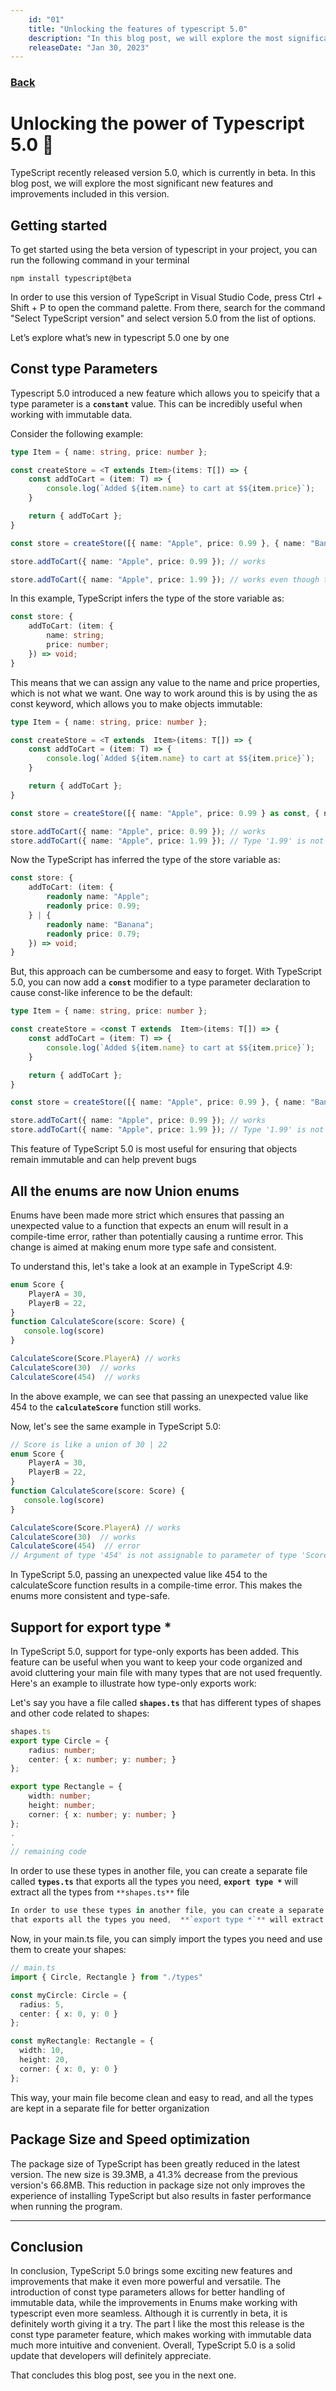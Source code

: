 ```yaml
---
    id: "01"
    title: "Unlocking the features of typescript 5.0"
    description: "In this blog post, we will explore the most significant new features and improvements included in typescript 5.0."
    releaseDate: "Jan 30, 2023"
---
```


### [Back](/blogs)
# Unlocking the power of Typescript 5.0 :rocket:
TypeScript recently released version 5.0, which is currently in beta. In this blog post, we will explore the most significant new features and improvements included in this version.

## Getting started 
To get started using the beta version of typescript in your project, you can run the following command in your terminal

```shell
npm install typescript@beta
```

In order to use this version of TypeScript in Visual Studio Code, press Ctrl + Shift + P
to open the command palette. From there, search for the command "Select TypeScript version" and select version 5.0 from the list of options.



Let’s explore what’s new in typescript 5.0 one by one



## Const type Parameters
Typescript 5.0 introduced a new feature which allows you to speicify that a type parameter is a **`constant`** value. This can be incredibly useful when working with immutable data.

Consider the following example:

```ts
type Item = { name: string, price: number };

const createStore = <T extends Item>(items: T[]) => {
    const addToCart = (item: T) => {
        console.log(`Added ${item.name} to cart at $${item.price}`);
    }

    return { addToCart };
}

const store = createStore([{ name: "Apple", price: 0.99 }, { name: "Banana", price: 0.79 }]);

store.addToCart({ name: "Apple", price: 0.99 }); // works

store.addToCart({ name: "Apple", price: 1.99 }); // works even though the Apple with price 1.99 is not available in our store
```

In this example, TypeScript infers the type of the store variable as:

```ts
const store: {
    addToCart: (item: {
        name: string;
        price: number;
    }) => void;
}
```

This means that we can assign any value to the name and price properties, which is not what we want. One way to work around this is by using the as const keyword, which allows you to make objects immutable:


```ts
type Item = { name: string, price: number };

const createStore = <T extends  Item>(items: T[]) => {
    const addToCart = (item: T) => {
        console.log(`Added ${item.name} to cart at $${item.price}`);
    }

    return { addToCart };
}

const store = createStore([{ name: "Apple", price: 0.99 } as const, { name: "Banana", price: 0.79 } as const]);

store.addToCart({ name: "Apple", price: 0.99 }); // works
store.addToCart({ name: "Apple", price: 1.99 }); // Type '1.99' is not assignable to type '0.99 | 0.79'.ts(2322)
```

Now the TypeScript has inferred the type of the store variable as:

```ts
const store: {
    addToCart: (item: {
        readonly name: "Apple";
        readonly price: 0.99;
    } | {
        readonly name: "Banana";
        readonly price: 0.79;
    }) => void;
}
```

But, this approach can be cumbersome and easy to forget. With TypeScript 5.0, you can now add a **`const`** modifier to a type parameter declaration to cause const-like inference to be the default:

```ts
type Item = { name: string, price: number };

const createStore = <const T extends  Item>(items: T[]) => {
    const addToCart = (item: T) => {
        console.log(`Added ${item.name} to cart at $${item.price}`);
    }

    return { addToCart };
}

const store = createStore([{ name: "Apple", price: 0.99 }, { name: "Banana", price: 0.79 }]);

store.addToCart({ name: "Apple", price: 0.99 }); // works
store.addToCart({ name: "Apple", price: 1.99 }); // Type '1.99' is not assignable to type '0.99 | 0.79'.ts(2322)
```

This feature of TypeScript 5.0 is most useful for ensuring that objects remain immutable and can help prevent bugs

## All the enums are now Union enums
Enums have been made more strict which ensures that passing an unexpected value to a function that expects an enum will result in a compile-time error, rather than potentially causing a runtime error. This change is aimed at making enum more type safe and consistent. 

To understand this, let's take a look at an example in TypeScript 4.9:

```ts
enum Score {
    PlayerA = 30,
    PlayerB = 22,
}
function CalculateScore(score: Score) {
   console.log(score)
}

CalculateScore(Score.PlayerA) // works 
CalculateScore(30)  // works
CalculateScore(454)  // works
```

In the above example, we can see that passing an unexpected value like 454 to the **`calculateScore`** function still works.

Now, let's see the same example in TypeScript 5.0:

```ts
// Score is like a union of 30 | 22
enum Score {
    PlayerA = 30,
    PlayerB = 22,
}
function CalculateScore(score: Score) {
   console.log(score)
}

CalculateScore(Score.PlayerA) // works 
CalculateScore(30)  // works
CalculateScore(454)  // error
// Argument of type '454' is not assignable to parameter of type 'Score'.ts(2345)
```

In TypeScript 5.0, passing an unexpected value like 454 to the calculateScore
 function results in a compile-time error. This makes the enums more consistent and type-safe.


## Support for export type *

In TypeScript 5.0, support for type-only exports has been added. This feature can be useful when you want to keep your code organized and avoid cluttering your main file with many types that are not used frequently. Here's an example to illustrate how type-only exports work:

Let's say you have a file called **`shapes.ts`** that has different types of shapes and other code related to shapes:

```ts
shapes.ts
export type Circle = {
    radius: number;
    center: { x: number; y: number; }
};

export type Rectangle = {
    width: number;
    height: number;
    corner: { x: number; y: number; }
};
.
.
// remaining code
```

In order to use these types in another file, you can create a separate file called **`types.ts`**
 that exports all the types you need,  **`export type *`** will extract all the types from `**shapes.ts**` file

 ```ts
 In order to use these types in another file, you can create a separate file called **`types.ts`**
 that exports all the types you need,  **`export type *`** will extract all the types from `**shapes.ts**` file
 ```

 Now, in your main.ts file, you can simply import the types you need and use them to create your shapes:

 ```ts
// main.ts
import { Circle, Rectangle } from "./types"

const myCircle: Circle = {
   radius: 5,
   center: { x: 0, y: 0 }
};

const myRectangle: Rectangle = {
   width: 10,
   height: 20,
   corner: { x: 0, y: 0 }
};
```

This way, your main file become clean and easy to read, and all the types are kept in a separate file for better organization


## Package Size and Speed optimization
The package size of TypeScript has been greatly reduced in the latest version. The new size is 39.3MB, a 41.3% decrease from the previous version's 66.8MB. This reduction in package size not only improves the experience of installing TypeScript but also results in faster performance when running the program.



-------------------------------------------------

## Conclusion

In conclusion, TypeScript 5.0 brings some exciting new features and improvements that make it even more powerful and versatile. The introduction of const type parameters allows for better handling of immutable data, while the improvements in Enums make working with typescript even more seamless. Although it is currently in beta, it is definitely worth giving it a try. The part I like the most this release is the const type parameter feature, which makes working with immutable data much more intuitive and convenient. Overall, TypeScript 5.0 is a solid update that developers will definitely appreciate.

That concludes this blog post, see you in the next one.